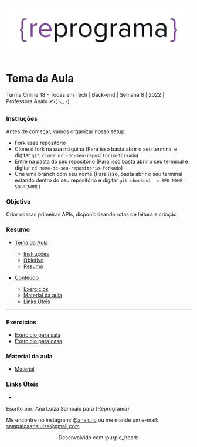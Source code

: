 <h1 align="center">
  <img src="assets/reprograma-fundos-claros.png" alt="logo reprograma" width="500">
</h1>

# Tema da Aula

Turma Online 18 - Todas em Tech  | Back-end | Semana 8 | 2022 | Professora Analu ✍(◔◡◔)

### Instruções
Antes de começar, vamos organizar nosso setup.
* Fork esse repositório 
* Clone o fork na sua máquina (Para isso basta abrir o seu terminal e digitar `git clone url-do-seu-repositorio-forkado`)
* Entre na pasta do seu repositório (Para isso basta abrir o seu terminal e digitar `cd nome-do-seu-repositorio-forkado`)
* Crie uma branch com seu nome (Para isso, basta abrir o seu terminal estando dentro do seu repositório e digitar `git checkout -b SEU-NOME-SOBRENOME`)

### Objetivo
Criar nossas primeiras APIs, disponibilizando rotas de leitura e criação 

### Resumo
- [Tema da Aula](#tema-da-aula)
    - [Instruções](#instruções)
    - [Objetivo](#objetivo)
    - [Resumo](#resumo)

- [Conteúdo](#conteúdo)

  - [Exercícios](#exercícios)
  - [Material da aula](#material-da-aula)
  - [Links Úteis](#links-úteis)

***
### Exercícios 
* [Exercicio para sala](/exercicios/para-sala/)
* [Exercicio para casa](/exercicios/para-casa/)

### Material da aula 
* [Material](/material)

### Links Úteis
- 

Escrito por: Ana Luiza Sampaio para {Reprograma}

Me encontre no instagram: [@analu.io](https://www.instagram.com/analu.io)
ou me mande um e-mail: sampaioaanaluiza@gmail.com

<p align="center">
Desenvolvido com :purple_heart:  
</p>

